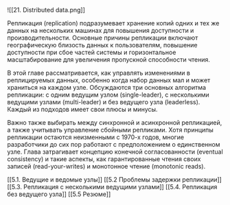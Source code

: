 ![[21. Distributed data.png]]

Репликация (replication) подразумевает хранение копий одних и тех же данных на нескольких машинах для повышения доступности и производительности. Основные причины репликации включают географическую близость данных к пользователям, повышение доступности при сбое частей системы и горизонтальное масштабирование для увеличения пропускной способности чтения.

В этой главе рассматривается, как управлять изменениями в реплицируемых данных, особенно когда набор данных мал и может храниться на каждом узле. Обсуждаются три основных алгоритма репликации: с одним ведущим узлом (single-leader), с несколькими ведущими узлами (multi-leader) и без ведущего узла (leaderless). Каждый из подходов имеет свои плюсы и минусы.

Важно также выбирать между синхронной и асинхронной репликацией, а также учитывать управление сбойными репликами. Хотя принципы репликации остаются неизменными с 1970-х годов, многие разработчики до сих пор работают с предположением о единственном узле. Глава затрагивает концепцию конечной согласованности (eventual consistency) и такие аспекты, как гарантированные чтения своих записей (read-your-writes) и монотонное чтение (monotonic reads).

[[5.1. Ведущие и ведомые узлы]]
[[5.2 Проблемы задержки репликации]]
[[5.3. Репликация с несколькими ведущими узлами]]
[[5.4. Репликация без ведущего узла]]
[[5.5 Резюме]]